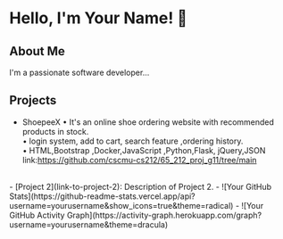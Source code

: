 # Hello, I'm Your Name! 👋

## About Me
I'm a passionate software developer...

## Projects
- ShoepeeX
• It's an online shoe ordering website with recommended products in stock.<br>
• login system, add to cart, search feature ,ordering history.<br>
• HTML,Bootstrap ,Docker,JavaScript ,Python,Flask, jQuery,JSON<br>
link:https://github.com/cscmu-cs212/65_212_proj_g11/tree/main<br>

<br>
- [Project 2](link-to-project-2): Description of Project 2.
- ![Your GitHub Stats](https://github-readme-stats.vercel.app/api?username=yourusername&show_icons=true&theme=radical)
- ![Your GitHub Activity Graph](https://activity-graph.herokuapp.com/graph?username=yourusername&theme=dracula)


